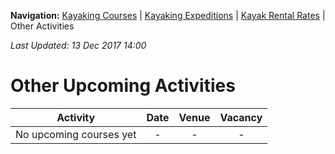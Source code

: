 **Navigation:** [Kayaking Courses](index) &#124; [Kayaking Expeditions](expedition) &#124; [Kayak Rental Rates](rental) &#124; Other Activities

_Last Updated: 13 Dec 2017 14:00_
# Other Upcoming Activities

Activity | Date | Venue | Vacancy
:---:|:---:|:---:|:---:
No upcoming courses yet|-|-|-

